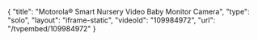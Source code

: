 {
    "title": "Motorola&reg; Smart Nursery Video Baby Monitor Camera",
    "type": "solo",
    "layout": "iframe-static",
    "videoId": "109984972",
    "url": "\/tvpembed\/109984972"
}